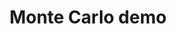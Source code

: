 ---
title: Monte Carlo demo
linktitle: Monte Carlo demonstration
toc: true
type: docs
draft: false
menu:
  mlis_rl:
    parent: "pg"
    weight: 1

# Prev/next pager order (if `docs_section_pager` enabled in `params.toml`)
# weight: 11
---